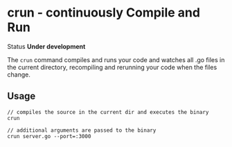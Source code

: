 crun - continuously Compile and Run
===================================

Status __Under development__



The `crun` command compiles and runs your code and watches all .go files in the current directory,
recompiling and rerunning your code when the files change.


Usage
----------------------------------

    // compiles the source in the current dir and executes the binary
    crun

    // additional arguments are passed to the binary
	crun server.go --port=:3000